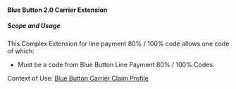 #### Blue Button 2.0 Carrier Extension


##### Scope and Usage

This Complex Extension for line payment 80% / 100% code allows one code of which:

* Must be a code from Blue Button Line Payment 80% / 100% Codes.

Context of Use: [Blue Button Carrier Claim Profile]({{site.data.structuredefinitions.bluebutton-carrier-claim.path}})
